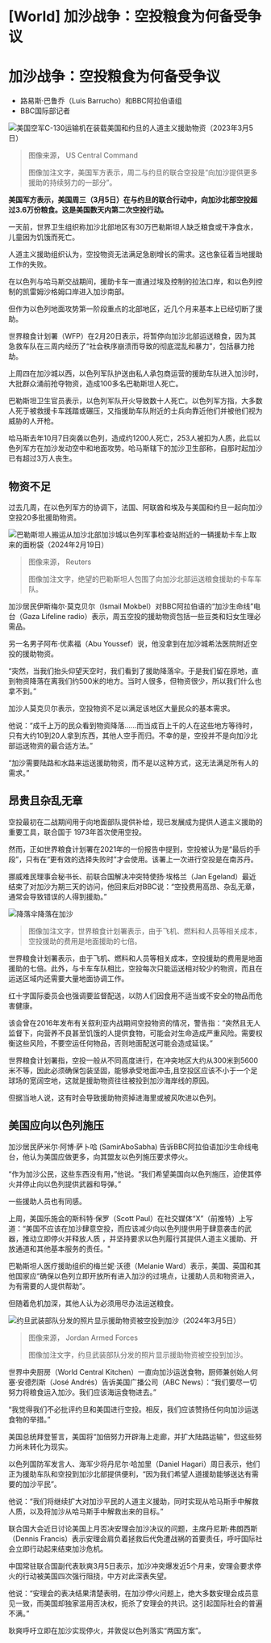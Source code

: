 # [World] 加沙战争：空投粮食为何备受争议

#  加沙战争：空投粮食为何备受争议

  * 路易斯·巴鲁乔（Luis Barrucho）和BBC阿拉伯语组 
  * BBC国际部记者 


![美国空军C-130运输机在装载美国和约旦的人道主义援助物资（2023年3月5日）](_132844167_mediaitem132844166.jpg)

> 图像来源，  US Central Command
>
> 图像加注文字，美国军方表示，周二与约旦的联合空投是“向加沙提供更多援助的持续努力的一部分”。

**美国军方表示，美国周三（3月5日）在与约旦的联合行动中，向加沙北部空投超过3.6万份粮食。这是美国数天内第二次空投行动。**

一天前，世界卫生组织称加沙北部地区有30万巴勒斯坦人缺乏粮食或干净食水，儿童因为饥饿而死亡。

人道主义援助组织认为，空投物资无法满足急剧增长的需求。这也象征着当地援助工作的失败。

在以色列与哈马斯交战期间，援助卡车一直通过埃及控制的拉法口岸，和以色列控制的凯雷姆沙格姆口岸进入加沙南部。

但作为以色列地面攻势第一阶段重点的北部地区，近几个月来基本上已经切断了援助。

世界粮食计划署（WFP）在2月20日表示，将暂停向加沙北部运送粮食，因为其急救车队在三周内经历了“社会秩序崩溃而导致的彻底混乱和暴力”，包括暴力抢劫。

上周四在加沙城以西，以色列军队护送由私人承包商运营的援助车队进入加沙时，大批群众涌前抢夺物资，造成100多名巴勒斯坦人死亡。

巴勒斯坦卫生官员表示，以色列军队开火导致数十人死亡。以色列军方指，大多数人死于被救援卡车践踏或碾压，又指援助车队附近的士兵向靠近他们并被他们视为威胁的人开枪。

哈马斯去年10月7日突袭以色列，造成约1200人死亡，253人被扣为人质，此后以色列军方在加沙发动空中和地面攻势。哈马斯辖下的加沙卫生部称，自那时起加沙已有超过3万人丧生。

##  物资不足

过去几周，在以色列军方的协调下，法国、阿联酋和埃及与美国和约旦一起向加沙空投20多批援助物资。

![巴勒斯坦人搬运从加沙北部加沙城以色列军事检查站附近的一辆援助卡车上取来的面粉袋（2024年2月19日）](_132845718_fb2229d2-afb6-4763-a3c1-d69338b62e6a.jpg)

> 图像来源，  Reuters
>
> 图像加注文字，绝望的巴勒斯坦人包围了向加沙北部运送粮食援助的卡车车队。

加沙居民伊斯梅尔·莫克贝尔（Ismail Mokbel）对BBC阿拉伯语的“加沙生命线”电台（Gaza Lifeline radio）表示，周五空投的援助物资包括一些豆类和妇女生理必需品。

另一名男子阿布·优素福（Abu Youssef）说，他没拿到在加沙城希法医院附近空投的援助物资。

“突然，当我们抬头仰望天空时，我们看到了援助降落伞。于是我们留在原地，直到物资降落在离我们约500米的地方。当时人很多，但物资很少，所以我们什么也拿不到。”

加沙人莫克贝尔表示，空投物资不足以满足该地区大量民众的基本需求。

他说：“成千上万的民众看到物资降落......而当成百上千的人在这些地方等待时，只有大约10到20人拿到东西，其他人空手而归。不幸的是，空投并不是向加沙北部运送物资的最合适方法。”

“加沙需要陆路和水路来运送援助物资，而不是以这种方式，这无法满足所有人的需求。”

##  昂贵且杂乱无章

空投最初在二战期间用于向地面部队提供补给，现已发展成为提供人道主义援助的重要工具，联合国于 1973年首次使用空投。

然而，正如世界粮食计划署在2021年的一份报告中提到，空投被认为是“最后的手段”，只有在“更有效的选择失败时”才会使用。该署上一次进行空投是在南苏丹。

挪威难民理事会秘书长、前联合国解决冲突特使扬·埃格兰（Jan Egeland）最近结束了对加沙为期三天的访问，他回来后对BBC说：“空投费用高昂、杂乱无章，通常会导致错误的人得到援助。”

![降落伞降落在加沙](_132856926_p0hg8x8r.jpg)

> 图像加注文字，世界粮食计划署表示，由于飞机、燃料和人员等相关成本，空投援助的费用是地面援助的七倍。

世界粮食计划署表示，由于飞机、燃料和人员等相关成本，空投援助的费用是地面援助的七倍。此外，与卡车车队相比，空投每次只能运送相对较少的物资，而且在运送区域内还需要大量地面协调工作。

红十字国际委员会也强调要监督配送，以防人们因食用不适当或不安全的物品而危害健康。

该会曾在2016年发布有关叙利亚内战期间空投物资的情况，警告指：“突然且无人监督下，向营养不良甚至饥饿的人提供食物，可能会对生命造成严重风险。需要权衡这些风险，不要空运任何物品，否则地面配送可能会造成延误。”

世界粮食计划署指，空投一般从不同高度进行，在冲突地区大约从300米到5600米不等，因此必须确保包装坚固，能够承受地面冲击,且空投区应该不小于一个足球场的宽阔空地，这就是援助物资往往被投到加沙海岸线的原因。

但据当地人说，这有时会导致援助物资掉进海里或被风吹进以色列。

##  美国应向以色列施压

加沙居民萨米尔·阿博·萨卜哈 (SamirAboSabha) 告诉BBC阿拉伯语加沙生命线电台，他认为美国应做更多，向其盟友以色列施压要求停火。

“作为加沙公民，这些东西没有用，”他说。“我们希望美国向以色列施压，迫使其停火并停止向以色列提供武器和导弹。”

一些援助人员也有同感。

上周，美国乐施会的斯科特·保罗（Scott Paul）在社交媒体“X”（前推特）上写道：“美国不应该在加沙肆意空投，而应该减少向以色列提供用于肆意袭击的武器，推动立即停火并释放人质 ，并坚持要求以色列履行其提供人道主义援助、开放通道和其他基本服务的责任。"

巴勒斯坦人医疗援助组织的梅兰妮·沃德（Melanie Ward）表示，美国、英国和其他国家应“确保以色列立即开放所有进入加沙的过境点，让援助人员和物资进入，为有需要的人提供帮助”。

但随着危机加深，其他人认为必须用尽办法运送粮食。

![约旦武装部队分发的照片显示援助物资被空投到加沙（2024年3月5日）](_132844172_9b250f1bfe5f5472716e817fc10ef89800879bd1.jpg)

> 图像来源，  Jordan Armed Forces
>
> 图像加注文字，约旦武装部队分发的照片显示援助物资被空投到加沙。

世界中央厨房（World Central Kitchen）一直向加沙运送食物，厨师兼创始人何塞·安德烈斯（José Andrés）告诉美国广播公司（ABC News）：“我们要尽一切努力将粮食运入加沙。我们应该海运食物进去。”

“我觉得我们不必批评约旦和美国进行空投。相反，我们应该赞扬任何向加沙运送食物的举措。”

美国总统拜登誓言，美国将“加倍努力开辟海上走廊，并扩大陆路运输"，但这些努力尚未转化为现实。

以色列国防军发言人、海军少将丹尼尔·哈加里（Daniel Hagari）周日表示，他们正为援助车队和空投到加沙北部提供便利，“因为我们希望人道援助能够送达有需要的加沙平民”。

他说：“我们将继续扩大对加沙平民的人道主义援助，同时实现从哈马斯手中解救人质，以及将加沙从哈马斯手中解救出来的目标。”

联合国大会近日讨论美国上月否决安理会加沙决议的问题，主席丹尼斯·弗朗西斯（Dennis Francis）表示安理会肩负着拯救后代免遭战祸的首要责任，呼吁国际社会立即行动起来结束加沙危机。


中国常驻联合国副代表耿爽3月5日表示，加沙冲突爆发近5个月来，安理会要求停火的行动被美国四次强行阻挠，中方对此深表失望。

他说：“安理会的表决结果清楚表明，在加沙停火问题上，绝大多数安理会成员意见一致，而美国却独家滥用否决权，扼杀了安理会的共识。这引起国际社会的普遍不满。”

耿爽呼吁立即在加沙实现停火，并敦促以色列落实“两国方案”。


